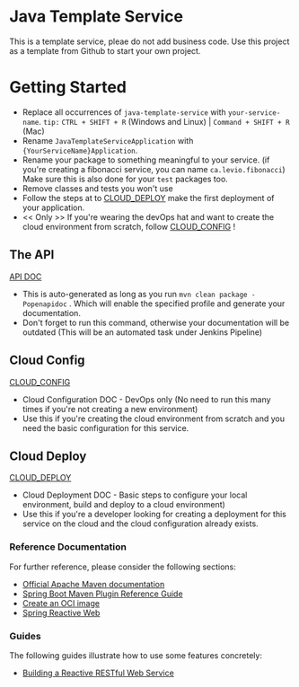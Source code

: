# Java Template Service

This is a template service, pleae do not add business code. Use this project as a template from Github to start your own project.

# Getting Started

* Replace all occurrences of `java-template-service` with `your-service-name`. `tip:` `CTRL + SHIFT + R` (Windows and Linux) | `Command + SHIFT + R` (Mac) 
* Rename `JavaTemplateServiceApplication` with `{YourServiceName}Application`.
* Rename your package to something meaningful to your service. (if you're creating a fibonacci service, you can name `ca.levio.fibonacci`) Make sure this is also done for your `test` packages too.
* Remove classes and tests you won't use
* Follow the steps at  to [CLOUD_DEPLOY](CLOUD_DEPLOY.md) make the first deployment of your application.
* << Only >> If you're wearing the devOps hat and want to create the cloud environment from scratch, follow  [CLOUD_CONFIG](CLOUD_CONFIG.md) !

## The API
[API DOC](./openapi/openapi.md)

* This is auto-generated as long as you run `mvn clean package -Popenapidoc` . Which will enable the specified profile and generate your documentation.
* Don't forget to run this command, otherwise your documentation will be outdated (This will be an automated task under Jenkins Pipeline)

## Cloud Config
[CLOUD_CONFIG](CLOUD_CONFIG.md) 

* Cloud Configuration DOC - DevOps only (No need to run this many times if you're not creating a new environment)
* Use this if you're creating the cloud environment from scratch and you need the basic configuration for this service.

## Cloud Deploy
[CLOUD_DEPLOY](CLOUD_DEPLOY.md)

* Cloud Deployment DOC - Basic steps to configure your local environment, build and deploy to a cloud environment)
* Use this if you're a developer looking for creating a deployment for this service on the cloud and the cloud configuration already exists.

### Reference Documentation
For further reference, please consider the following sections:

* [Official Apache Maven documentation](https://maven.apache.org/guides/index.html)
* [Spring Boot Maven Plugin Reference Guide](https://docs.spring.io/spring-boot/docs/3.1.0/maven-plugin/reference/html/)
* [Create an OCI image](https://docs.spring.io/spring-boot/docs/3.1.0/maven-plugin/reference/html/#build-image)
* [Spring Reactive Web](https://docs.spring.io/spring-boot/docs/3.1.0/reference/htmlsingle/#web.reactive)

### Guides
The following guides illustrate how to use some features concretely:

* [Building a Reactive RESTful Web Service](https://spring.io/guides/gs/reactive-rest-service/)
